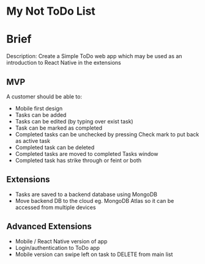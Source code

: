 # My Not ToDo List

# Brief

Description: Create a Simple ToDo web app which may be used as an introduction to React Native in the extensions

## MVP

A customer should be able to:

-   Mobile first design
-   Tasks can be added
-   Tasks can be edited (by typing over exist task)
-   Task can be marked as completed
-   Completed tasks can be unchecked by pressing Check mark to put back as active task
-   Completed task can be deleted
-   Completed tasks are moved to completed Tasks window
-   Completed task has strike through or feint or both

## Extensions

-   Tasks are saved to a backend database using MongoDB
-   Move backend DB to the cloud eg. MongoDB Atlas so it can be accessed from multiple devices

## Advanced Extensions

-   Mobile / React Native version of app
-   Login/authentication to ToDo app
-   Mobile version can swipe left on task to DELETE from main list
